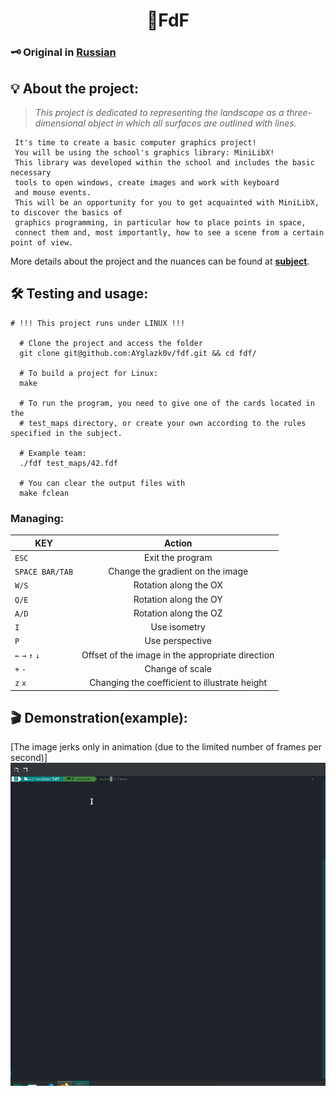 <h1 align="center">
🎨FdF
</h1>

### 🗝️ Original in [**Russian**](https://github.com/AYglazk0v/fdf/blob/master/README.md)

## 💡 About the project:

> _This project is dedicated to representing the landscape as a three-dimensional object
in which all surfaces are outlined with lines._

	 It's time to create a basic computer graphics project!
	 You will be using the school's graphics library: MiniLibX!
	 This library was developed within the school and includes the basic necessary
	 tools to open windows, create images and work with keyboard
	 and mouse events.
	 This will be an opportunity for you to get acquainted with MiniLibX, to discover the basics of
	 graphics programming, in particular how to place points in space,
	 connect them and, most importantly, how to see a scene from a certain point of view.

More details about the project and the nuances can be found at  [**subject**](https://github.com/MKKurbandibirov/Fdf/blob/main/Subject.pdf).

## 🛠 Testing and usage:

    # !!! This project runs under LINUX !!!
	
	  # Clone the project and access the folder
	  git clone git@github.com:AYglazk0v/fdf.git && cd fdf/

	  # To build a project for Linux:
	  make
	
	  # To run the program, you need to give one of the cards located in the 
	  # test_maps directory, or create your own according to the rules specified in the subject.
	  
	  # Example team:
	  ./fdf test_maps/42.fdf
	
	  # You can clear the output files with
	  make fclean

### Managing:

| KEY           | Action        |
| ------------- |:-------------:|
| `ESC`         | Exit the program     |
| `SPACE BAR/TAB`| Change the gradient on the image       |
| `W/S`           | Rotation along the ОХ     |
| `Q/E`           | Rotation along the OY |
| `A/D`           | Rotation along the OZ  |
| `I`           | Use isometry |
| `P`           | Use perspective| 
| `←` `→` `↑` `↓`| Offset of the image in the appropriate direction|
|`+` `-`| Change of scale|
|`z` `x` | Changing the coefficient to illustrate height|

## 🎬 Demonstration(example):
[The image jerks only in animation (due to the limited number of frames per second)]
![Fdf](https://github.com/AYglazk0v/fdf/blob/master/additionally/fdf.gif)
